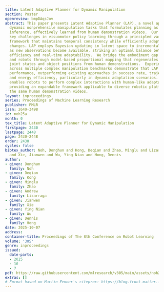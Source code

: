 ```yaml
---
title: Latent Adaptive Planner for Dynamic Manipulation
section: Poster
openreview: bmpDAqsJov
abstract: This paper presents Latent Adaptive Planner (LAP), a novel approach for
  dynamic nonprehensile manipulation tasks that formulates planning as latent space
  inference, effectively learned from human demonstration videos.  Our method addresses
  key challenges in visuomotor policy learning through a principled variational replanning
  framework that maintains temporal consistency while efficiently adapting to environmental
  changes. LAP employs Bayesian updating in latent space to incrementally refine plans
  as new observations become available, striking an optimal balance between computational
  efficiency and real-time adaptability.  We bridge the embodiment gap between humans
  and robots through model-based proportional mapping that regenerates accurate kinematic-dynamic
  joint states and object positions from human demonstrations.  Experimental evaluations
  across multiple complex manipulation benchmarks demonstrate that LAP achieves state-of-the-art
  performance, outperforming existing approaches in success rate, trajectory smoothness,
  and energy efficiency, particularly in dynamic adaptation scenarios. Our approach
  enables robots to perform complex interactions with human-like adaptability while
  providing an expandable framework applicable to diverse robotic platforms using
  the same human demonstration videos.
layout: inproceedings
series: Proceedings of Machine Learning Research
publisher: PMLR
issn: 2640-3498
id: noh25a
month: 0
tex_title: Latent Adaptive Planner for Dynamic Manipulation
firstpage: 2430
lastpage: 2448
page: 2430-2448
order: 2430
cycles: false
bibtex_author: Noh, Donghun and Kong, Deqian and Zhao, Minglu and Lizarraga, Andrew
  and Xie, Jianwen and Wu, Ying Nian and Hong, Dennis
author:
- given: Donghun
  family: Noh
- given: Deqian
  family: Kong
- given: Minglu
  family: Zhao
- given: Andrew
  family: Lizarraga
- given: Jianwen
  family: Xie
- given: Ying Nian
  family: Wu
- given: Dennis
  family: Hong
date: 2025-10-07
address:
container-title: Proceedings of The 8th Conference on Robot Learning
volume: '305'
genre: inproceedings
issued:
  date-parts:
  - 2025
  - 10
  - 7
pdf: https://raw.githubusercontent.com/mlresearch/v305/main/assets/noh25a/noh25a.pdf
extras: []
# Format based on Martin Fenner's citeproc: https://blog.front-matter.io/posts/citeproc-yaml-for-bibliographies/
---
```

